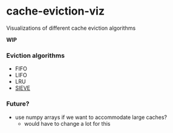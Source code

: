 # cache-eviction-viz
Visualizations of different cache eviction algorithms 

**WIP**

### Eviction algorithms
- FIFO
- LIFO
- LRU
- [SIEVE](https://cachemon.github.io/SIEVE-website/)

### Future? 
- use numpy arrays if we want to accommodate large caches? 
    - would have to change a lot for this